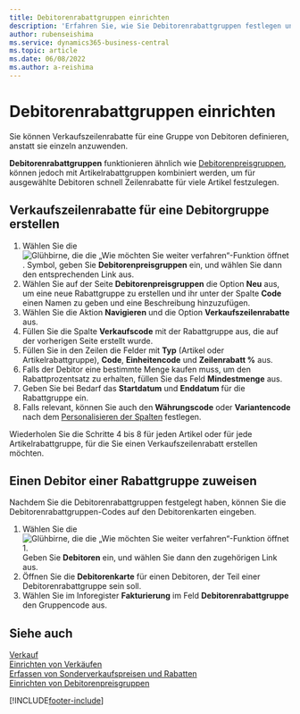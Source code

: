 ```yaml
---
title: Debitorenrabattgruppen einrichten
description: 'Erfahren Sie, wie Sie Debitorenrabattgruppen festlegen und Verkaufszeilenrabatte für diese Gruppen erstellen.'
author: rubenseishima
ms.service: dynamics365-business-central
ms.topic: article
ms.date: 06/08/2022
ms.author: a-reishima
---
```

# <a name="set-up-customer-discount-groups"></a><a name="set-up-customer-discount-groups"></a><a name="set-up-customer-discount-groups"></a>Debitorenrabattgruppen einrichten

Sie können Verkaufszeilenrabatte für eine Gruppe von Debitoren definieren, anstatt sie einzeln anzuwenden.

**Debitorenrabattgruppen** funktionieren ähnlich wie [Debitorenpreisgruppen](sales-how-to-set-up-customer-price-groups.md), können jedoch mit Artikelrabattgruppen kombiniert werden, um für ausgewählte Debitoren schnell Zeilenrabatte für viele Artikel festzulegen.

## <a name="create-sales-line-discounts-for-a-customer-group"></a><a name="create-sales-line-discounts-for-a-customer-group"></a><a name="create-sales-line-discounts-for-a-customer-group"></a>Verkaufszeilenrabatte für eine Debitorgruppe erstellen

1. Wählen Sie die ![Glühbirne, die die „Wie möchten Sie weiter verfahren“-Funktion öffnet](media/ui-search/search_small.png "Wie möchten Sie weiter verfahren?"). Symbol, geben Sie **Debitorenpreisgruppen** ein, und wählen Sie dann den entsprechenden Link aus.
2. Wählen Sie auf der Seite **Debitorenpreisgruppen** die Option **Neu** aus, um eine neue Rabattgruppe zu erstellen und ihr unter der Spalte **Code** einen Namen zu geben und eine Beschreibung hinzuzufügen.
3. Wählen Sie die Aktion **Navigieren** und die Option **Verkaufszeilenrabatte** aus.
4. Füllen Sie die Spalte **Verkaufscode** mit der Rabattgruppe aus, die auf der vorherigen Seite erstellt wurde.
5. Füllen Sie in den Zeilen die Felder mit **Typ** (Artikel oder Artikelrabattgruppe), **Code**, **Einheitencode** und **Zeilenrabatt %** aus.
6. Falls der Debitor eine bestimmte Menge kaufen muss, um den Rabattprozentsatz zu erhalten, füllen Sie das Feld **Mindestmenge** aus.
7. Geben Sie bei Bedarf das **Startdatum** und **Enddatum** für die Rabattgruppe ein.
8. Falls relevant, können Sie auch den **Währungscode** oder **Variantencode** nach dem [Personalisieren der Spalten](ui-personalization-user.md) festlegen.

Wiederholen Sie die Schritte 4 bis 8 für jeden Artikel oder für jede Artikelrabattgruppe, für die Sie einen Verkaufszeilenrabatt erstellen möchten.

## <a name="assign-a-customer-to-a-discount-group"></a><a name="assign-a-customer-to-a-discount-group"></a><a name="assign-a-customer-to-a-discount-group"></a>Einen Debitor einer Rabattgruppe zuweisen

Nachdem Sie die Debitorenrabattgruppen festgelegt haben, können Sie die Debitorenrabattgruppen-Codes auf den Debitorenkarten eingeben.

1. Wählen Sie die ![Glühbirne, die die „Wie möchten Sie weiter verfahren“-Funktion öffnet 1.](media/ui-search/search_small.png "Wie möchten Sie weiter verfahren?") Geben Sie **Debitoren** ein, und wählen Sie dann den zugehörigen Link aus.
2. Öffnen Sie die **Debitorenkarte** für einen Debitoren, der Teil einer Debitorenrabattgruppe sein soll.
3. Wählen Sie im Inforegister **Fakturierung** im Feld **Debitorenrabattgruppe** den Gruppencode aus.

## <a name="see-also"></a><a name="see-also"></a><a name="see-also"></a>Siehe auch

[Verkauf](sales-manage-sales.md)  
[Einrichten von Verkäufen](sales-setup-sales.md)  
[Erfassen von Sonderverkaufspreisen und Rabatten](sales-how-record-sales-price-discount-payment-agreements.md)  
[Einrichten von Debitorenpreisgruppen](sales-how-to-set-up-customer-price-groups.md)  

[!INCLUDE[footer-include](includes/footer-banner.md)]
